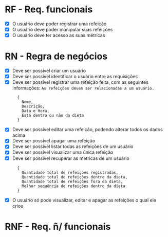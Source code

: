 # RF - Req. funcionais

- [x] O usuário deve poder registrar uma refeição
- [x] O usuário deve poder manipular suas refeições
- [x] O usuário deve ter acesso as suas métricas

# RN - Regra de negócios

- [x] Deve ser possível criar um usuário
- [x] Deve ser possível identificar o usuário entre as requisições
- [x] Deve ser possível registrar uma refeição feita, com as seguintes informações: `As refeições devem ser relacionadas a um usuário.`
    ```node
      {
        Nome,
        Descrição,
        Data e Hora,
        Está dentro ou não da dieta
      }
    ```
- [x] Deve ser possível editar uma refeição, podendo alterar todos os dados acima
- [x] Deve ser possível apagar uma refeição
- [x] Deve ser possível listar todas as refeições de um usuário
- [x] Deve ser possível visualizar uma única refeição
- [x] Deve ser possível recuperar as métricas de um usuário
    ```node
      {
        Quantidade total de refeições registradas,
        Quantidade total de refeições dentro da dieta,
        Quantidade total de refeições fora da dieta,
        Melhor sequência de refeições dentro da dieta
      }
    ```
- [x] O usuário só pode visualizar, editar e apagar as refeições o qual ele criou

# RNF - Req. ñ/ funcionais
